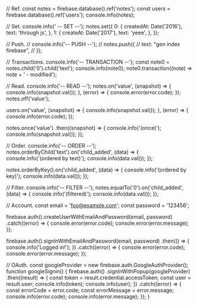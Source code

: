// Ref.
const notes = firebase.database().ref('notes');
const users = firebase.database().ref('users');
console.info(notes);

// Set.
console.info(' -- SET --');
notes.set({
  0: {
    createdAt: Date('2016'),
    text: 'through js',
  },
  1: {
    createAt: Date('2017'),
    text: 'yeee',
  },
});

// Push.
// console.info('-- PUSH --');
// notes.push({
//   text: "gen index firebase",
// });

// Transactions.
console.info('-- TRANSACTION --');
const note0 = notes.child('0').child('text');
console.info(note0);
note0.transaction((note) => note + ' - modified');

// Read.
console.info('-- READ --');
notes.on('value', (snapshot) => {
  console.info(snapshot.val());
}, (error) => {
  console.error(error.code);
});
notes.off('value');

users.on('value', (snapshot) => {
  console.info(snapshot.val());
}, (error) => {
  console.info(error.code);
});

notes.once('value')
  .then((snapshot) => {
    console.info('(once)');
    console.info(snapshot.val());
});

// Order.
console.info('-- ORDER --');
notes.orderByChild('text').on('child_added', (data) => {
  console.info('(ordered by text)');
  console.info(data.val());
});

notes.orderByKey().on('child_added', (data) => {
  console.info('(ordered by key)');
  console.info(data.val());
});

// Filter.
console.info('-- FILTER --');
notes.equalTo('0').on('child_added', (data) => {
  console.info('(filtered)');
  console.info(data.val());
});

// Account.
const email = 'foo@example.com';
const password = '123456';

firebase.auth().createUserWithEmailAndPassword(email, password)
  .catch((error) => {
    console.error(error.code);
    console.error(error.message);
  });

firebase.auth().signInWithEmailAndPassword(email, password)
  .then(() => {
    console.info('Logged in!');
  })
  .catch((error) => {
    console.error(error.code);
    console.error(error.message);
  });

// OAuth.
const googleProvider = new firebase.auth.GoogleAuthProvider();
function googleSignin() {
  firebase.auth()
    .signInWithPopup(googleProvider)
    .then((result) => {
      const token = result.credential.accessToken;
      const user = result.user;
      console.info(token);
      console.info(user);
    })
    .catch((error) => {
      const errorCode = error.code;
      const errorMessage = error.message;
      console.info(error.code);
      console.info(error.message);
    });
}